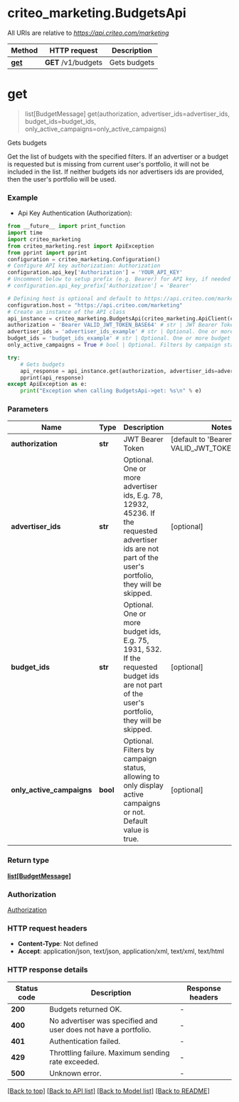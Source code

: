 # criteo_marketing.BudgetsApi

All URIs are relative to *https://api.criteo.com/marketing*

Method | HTTP request | Description
------------- | ------------- | -------------
[**get**](BudgetsApi.md#get) | **GET** /v1/budgets | Gets budgets


# **get**
> list[BudgetMessage] get(authorization, advertiser_ids=advertiser_ids, budget_ids=budget_ids, only_active_campaigns=only_active_campaigns)

Gets budgets

Get the list of budgets with the specified filters.  If an advertiser or a budget is requested but is missing from current user's portfolio, it will not be included in the list.  If neither budgets ids nor advertisers ids are provided, then the user's portfolio will be used.

### Example

* Api Key Authentication (Authorization):
```python
from __future__ import print_function
import time
import criteo_marketing
from criteo_marketing.rest import ApiException
from pprint import pprint
configuration = criteo_marketing.Configuration()
# Configure API key authorization: Authorization
configuration.api_key['Authorization'] = 'YOUR_API_KEY'
# Uncomment below to setup prefix (e.g. Bearer) for API key, if needed
# configuration.api_key_prefix['Authorization'] = 'Bearer'

# Defining host is optional and default to https://api.criteo.com/marketing
configuration.host = "https://api.criteo.com/marketing"
# Create an instance of the API class
api_instance = criteo_marketing.BudgetsApi(criteo_marketing.ApiClient(configuration))
authorization = 'Bearer VALID_JWT_TOKEN_BASE64' # str | JWT Bearer Token (default to 'Bearer VALID_JWT_TOKEN_BASE64')
advertiser_ids = 'advertiser_ids_example' # str | Optional. One or more advertiser ids, E.g. 78, 12932, 45236. If the requested advertiser ids are not part of the user's portfolio, they will be skipped. (optional)
budget_ids = 'budget_ids_example' # str | Optional. One or more budget ids, E.g. 75, 1931, 532. If the requested budget ids are not part of the user's portfolio, they will be skipped. (optional)
only_active_campaigns = True # bool | Optional. Filters by campaign status, allowing to only display active campaigns or not. Default value is true. (optional)

try:
    # Gets budgets
    api_response = api_instance.get(authorization, advertiser_ids=advertiser_ids, budget_ids=budget_ids, only_active_campaigns=only_active_campaigns)
    pprint(api_response)
except ApiException as e:
    print("Exception when calling BudgetsApi->get: %s\n" % e)
```

### Parameters

Name | Type | Description  | Notes
------------- | ------------- | ------------- | -------------
 **authorization** | **str**| JWT Bearer Token | [default to &#39;Bearer VALID_JWT_TOKEN_BASE64&#39;]
 **advertiser_ids** | **str**| Optional. One or more advertiser ids, E.g. 78, 12932, 45236. If the requested advertiser ids are not part of the user&#39;s portfolio, they will be skipped. | [optional] 
 **budget_ids** | **str**| Optional. One or more budget ids, E.g. 75, 1931, 532. If the requested budget ids are not part of the user&#39;s portfolio, they will be skipped. | [optional] 
 **only_active_campaigns** | **bool**| Optional. Filters by campaign status, allowing to only display active campaigns or not. Default value is true. | [optional] 

### Return type

[**list[BudgetMessage]**](BudgetMessage.md)

### Authorization

[Authorization](../README.md#Authorization)

### HTTP request headers

 - **Content-Type**: Not defined
 - **Accept**: application/json, text/json, application/xml, text/xml, text/html

### HTTP response details
| Status code | Description | Response headers |
|-------------|-------------|------------------|
**200** | Budgets returned OK. |  -  |
**400** | No advertiser was specified and user does not have a portfolio. |  -  |
**401** | Authentication failed. |  -  |
**429** | Throttling failure. Maximum sending rate exceeded. |  -  |
**500** | Unknown error. |  -  |

[[Back to top]](#) [[Back to API list]](../README.md#documentation-for-api-endpoints) [[Back to Model list]](../README.md#documentation-for-models) [[Back to README]](../README.md)

